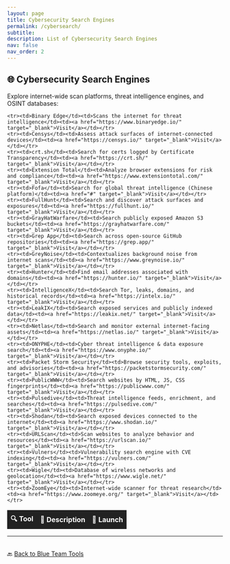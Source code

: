 ```yaml
---
layout: page
title: Cybersecurity Search Engines
permalink: /cybersearch/
subtitle:
description: List of Cybersecurity Search Engines
nav: false
nav_order: 2
---
```


## 🌐 Cybersecurity Search Engines

Explore internet-wide scan platforms, threat intelligence engines, and OSINT databases:

<table style="width: 100%; border-collapse: collapse; margin-top: 1rem;">
  <thead>
    <tr style="background-color: #222; color: white;">
      <th style="padding: 0.5rem;">🔍 Tool</th>
      <th style="padding: 0.5rem;">📝 Description</th>
      <th style="padding: 0.5rem;">🚀 Launch</th>
    </tr>
  </thead>
  <tbody>

    <tr><td>Binary Edge</td><td>Scans the internet for threat intelligence</td><td><a href="https://www.binaryedge.io/" target="_blank">Visit</a></td></tr>
    <tr><td>Censys</td><td>Assess attack surfaces of internet-connected devices</td><td><a href="https://censys.io/" target="_blank">Visit</a></td></tr>
    <tr><td>crt.sh</td><td>Search for certs logged by Certificate Transparency</td><td><a href="https://crt.sh/" target="_blank">Visit</a></td></tr>
    <tr><td>Extension Total</td><td>Analyze browser extensions for risk and compliance</td><td><a href="https://www.extensiontotal.com/" target="_blank">Visit</a></td></tr>
    <tr><td>Fofa</td><td>Search for global threat intelligence (Chinese platform)</td><td><a href="#" target="_blank">Visit</a></td></tr>
    <tr><td>FullHunt</td><td>Search and discover attack surfaces and exposures</td><td><a href="https://fullhunt.io/" target="_blank">Visit</a></td></tr>
    <tr><td>GrayHatWarfare</td><td>Search publicly exposed Amazon S3 buckets</td><td><a href="https://grayhatwarfare.com/" target="_blank">Visit</a></td></tr>
    <tr><td>Grep App</td><td>Search across open-source GitHub repositories</td><td><a href="https://grep.app/" target="_blank">Visit</a></td></tr>
    <tr><td>GreyNoise</td><td>Contextualizes background noise from internet scans</td><td><a href="https://www.greynoise.io/" target="_blank">Visit</a></td></tr>
    <tr><td>Hunter</td><td>Find email addresses associated with domains</td><td><a href="https://hunter.io/" target="_blank">Visit</a></td></tr>
    <tr><td>IntelligenceX</td><td>Search Tor, leaks, domains, and historical records</td><td><a href="https://intelx.io/" target="_blank">Visit</a></td></tr>
    <tr><td>LeakIX</td><td>Search exposed services and publicly indexed data</td><td><a href="https://leakix.net/" target="_blank">Visit</a></td></tr>
    <tr><td>Netlas</td><td>Search and monitor external internet-facing assets</td><td><a href="https://netlas.io/" target="_blank">Visit</a></td></tr>
    <tr><td>ONYPHE</td><td>Cyber threat intelligence & data exposure search</td><td><a href="https://www.onyphe.io/" target="_blank">Visit</a></td></tr>
    <tr><td>Packet Storm Security</td><td>Browse security tools, exploits, and advisories</td><td><a href="https://packetstormsecurity.com/" target="_blank">Visit</a></td></tr>
    <tr><td>PublicWWW</td><td>Search websites by HTML, JS, CSS fingerprints</td><td><a href="https://publicwww.com/" target="_blank">Visit</a></td></tr>
    <tr><td>Pulsedive</td><td>Threat intelligence feeds, enrichment, and searches</td><td><a href="https://pulsedive.com/" target="_blank">Visit</a></td></tr>
    <tr><td>Shodan</td><td>Search exposed devices connected to the internet</td><td><a href="https://www.shodan.io/" target="_blank">Visit</a></td></tr>
    <tr><td>URLScan</td><td>Scan websites to analyze behavior and resources</td><td><a href="https://urlscan.io/" target="_blank">Visit</a></td></tr>
    <tr><td>Vulners</td><td>Vulnerability search engine with CVE indexing</td><td><a href="https://vulners.com/" target="_blank">Visit</a></td></tr>
    <tr><td>Wigle</td><td>Database of wireless networks and geolocation</td><td><a href="https://www.wigle.net/" target="_blank">Visit</a></td></tr>
    <tr><td>ZoomEye</td><td>Internet-wide scanner for threat research</td><td><a href="https://www.zoomeye.org/" target="_blank">Visit</a></td></tr>

  </tbody>
</table>

---

<p style="margin-top: 2rem;">
  🔙 <a href="/blue-team/">Back to Blue Team Tools</a>
</p>
